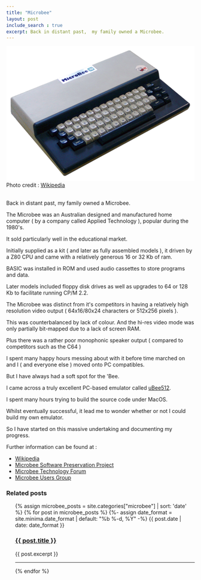 ```yaml
---
title: "Microbee"
layout: post
include_search : true
excerpt: Back in distant past,  my family owned a Microbee. 
---
```


![My first computer](/assets/images/Microbee32K_IC.png)
Photo credit : [Wikipedia](https://en.wikipedia.org/wiki/MicroBee "Wikipedia")

<br>
Back in distant past,  my family owned a Microbee. 

The Microbee was an Australian designed and manufactured home computer ( by a company called Applied Technology ), popular during the 1980's.  

It sold particularly well in the educational market.

Initially supplied as a kit ( and later as fully assembled models ),  it driven by a Z80 CPU and came with a relatively generous 16 or 32 Kb of ram.

BASIC was installed in ROM and used audio cassettes to store programs and data. 

Later models included floppy disk drives as well as upgrades to 64 or 128 Kb to facilitate running CP/M 2.2.

The Microbee was distinct from it's competitors in having a relatively high resolution video output ( 64x16/80x24 characters or 512x256 pixels ).

This was counterbalanced by lack of colour.  And the hi-res video mode was only partially bit-mapped due to a lack of screen RAM.

Plus there was a rather poor monophonic speaker output ( compared to competitors such as the C64 )
 
I spent many happy hours messing about with it before time marched on and I ( and everyone else ) moved onto PC compatibles.

But I have always had a soft spot for the 'Bee.

I came across a truly excellent PC-based emulator called [uBee512](https://www.microbee-mspp.org/repository/ "Microbee Software Preservation Project Repository").

I spent many hours trying to build the source code under MacOS.  

Whilst eventually successful, it lead me to wonder whether or not I could build my own emulator.

So I have started on this massive undertaking and documenting my progress.

Further information can be found at :

- [Wikipedia](https://en.wikipedia.org/wiki/MicroBee "Wikipedia")
- [Microbee Software Preservation Project](https://microbee-mspp.org/forum/index.php "Microbee Software Preservation Project")
- [Microbee Technology Forum](https://microbeetechnology.com.au/forum/ "Microbee Technology Forum")
- [Microbee Users Group](https://www.facebook.com/groups/100158753790849/ "Microbee Users Group")

### Related posts

<ul class="post-list">
{% assign microbee_posts = site.categories["microbee"] | sort: 'date' %}
{% for post in microbee_posts %}
    {%- assign date_format = site.minima.date_format | default: "%b %-d, %Y" -%}
      {{ post.date | date: date_format }}
      <h3><a href="{{ post.url }}">{{ post.title }}</a></h3>
      {{ post.excerpt }}
      <hr>
    {% endfor %}
</ul>